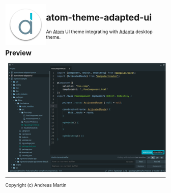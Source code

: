 <img src="https://github.com/about-code/atom-theme-adapted-ui/blob/master/images/logo.png" alt="Logo" align="left"/></div>


# atom-theme-adapted-ui

An [Atom](https://atom.io) UI theme integrating with [Adapta](https://github.com/adapta-project) desktop theme.


## Preview

![Preview](https://github.com/about-code/atom-theme-adapted-ui/blob/master/images/preview.png)

----

Copyright (c) Andreas Martin
